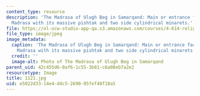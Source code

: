 ```yaml
---
content_type: resource
description: 'The Madrasa of Ulugh Beg in Samarqand: Main or entrance facade of the
  Madrasa with its massive pishtak and two side cylindrical minarets.'
file: https://ol-ocw-studio-app-qa.s3.amazonaws.com/courses/4-614-religious-architecture-and-islamic-cultures-fall-2002/e5022d3314e4d4c5269005fef48f18a5_1121.jpg
file_type: image/jpeg
image_metadata:
  caption: 'The Madrasa of Ulugh Beg in Samarqand: Main or entrance facade of the
    Madrasa with its massive pishtak and two side cylindrical minarets.'
  credit: ''
  image-alt: Photo of The Madrasa of Ulugh Beg in Samarqand
parent_uid: 42c455d6-0af6-1c55-3b81-c6a08eb7a2e2
resourcetype: Image
title: 1121.jpg
uid: e5022d33-14e4-d4c5-2690-05fef48f18a5
---
```

